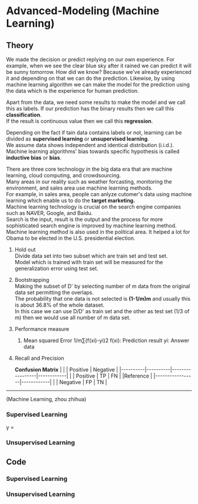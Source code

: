 # Advanced-Modeling (Machine Learning)

## Theory
We made the decision or predict replying on our own experience. For example, when we see the clear blue sky after it rained we can predict it will be sunny tomorrow. How did we know? Because we've already experienced it and depending on that we can do the prediction. Likewise, by using machine learning algorithm we can make the model for the prediction using the data which is the experience for human prediction. 

Apart from the data, we need some results to make the model and we call this as labels. If our prediction has the binary results then we call this **classification**. <br/>
If the result is continuous value then we call this **regression**.

Depending on the fact if tain data contains labels or not, learning can be divided as **supervised learning** or **unsupervised learning**. <br/>
We assume data shows independent and identical distribution (i.i.d.). <br/>
Machine learning algorithms' bias towards specific hypothesis is called **inductive bias** or **bias**. <br/>

There are three core technology in the big data era that are machine learning, cloud computing, and crowdsourcing. <br/>
Many areas in our reality such as weather forcasting, monitoring the environment, and sales area use machine learning methods. <br/>
For example, in sales area, people can anlyze cutomer's data using machine learning which enable us to do the **target marketing.** <br/>
Machine learning technology is crucial on the search engine companies such as NAVER, Google, and Baidu. <br/>
Search is the input, result is the output and the process for more sophisticated search engine is improved by machine learning method. <br/>
Machine learning method is also used in the political area. It helped a lot for Obama to be elected in the U.S. presidential election.

1. Hold out <br/>
   Divide data set into two subset which are train set and test set. <br/>
   Model which is trained with train set will be measured for the generalization error using test set.

2. Bootstrapping <br/>
   Making the subset of D' by selecting number of m data from the original data set permitting the overlaps. <br/>
   The probability that one data is not selected is **(1-1/m)m** and usually this is about 36.8% of the whole dataset. <br/>
   In this case we can use D/D' as train set and the other as test set (1/3 of m) then we would use all number of m data set.

3. Performance measure <br/>
   1) Mean squared Error
      1/m∑(f(xi)-yi)2
      f(xi): Prediction result
      yi: Answer data

4. Recall and Precision

   **Confusion Matrix**
|          |          |      Positive   |  Negative  |
|----------|----------|-----------------|------------|
|          | Positive |        TP       |     FN     |
|Reference |          |-----------------|------------|
|          | Negative |        FP       |     TN     |
--------------------------------------------------------
   

   
   



(Machine Learning, zhou zhihua)

### Supervised Learning

y = 

### Unsupervised Learning

## Code

### Supervised Learning

### Unsupervised Learning

